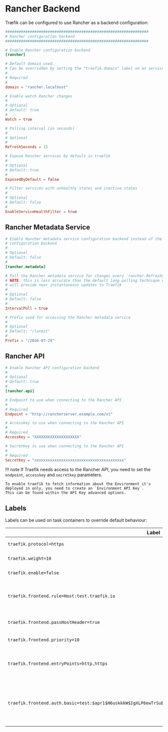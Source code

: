 # Rancher Backend

Træfik can be configured to use Rancher as a backend configuration:

```toml
################################################################
# Rancher configuration backend
################################################################

# Enable Rancher configuration backend
[rancher]

# Default domain used.
# Can be overridden by setting the "traefik.domain" label on an service.
#
# Required
#
domain = "rancher.localhost"

# Enable watch Rancher changes
#
# Optional
# Default: true
#
Watch = true

# Polling interval (in seconds)
#
# Optional
#
RefreshSeconds = 15

# Expose Rancher services by default in traefik
#
# Optional
# Default: true
#
ExposedByDefault = false

# Filter services with unhealthy states and inactive states
#
# Optional
# Default: false
#
EnableServiceHealthFilter = true
```

## Rancher Metadata Service

```toml
# Enable Rancher metadata service configuration backend instead of the API
# configuration backend
#
# Optional
# Default: false
#
[rancher.metadata]

# Poll the Rancher metadata service for changes every `rancher.RefreshSeconds`
# NOTE: this is less accurate than the default long polling technique which
# will provide near instantaneous updates to Traefik
#
# Optional
# Default: false
#
IntervalPoll = true

# Prefix used for accessing the Rancher metadata service
#
# Optional
# Default: "/latest"
#
Prefix = "/2016-07-29"
```

## Rancher API

```toml
# Enable Rancher API configuration backend
#
# Optional
# Default: true
#
[rancher.api]

# Endpoint to use when connecting to the Rancher API
#
# Required
Endpoint = "http://rancherserver.example.com/v1"

# AccessKey to use when connecting to the Rancher API
#
# Required
AccessKey = "XXXXXXXXXXXXXXXXXXXX"

# SecretKey to use when connecting to the Rancher API
#
# Required
SecretKey = "xxxxxxxxxxxxxxxxxxxxxxxxxxxxxxxxxxxxxxxx"
```

!!! note
    If Traefik needs access to the Rancher API, you need to set the `endpoint`, `accesskey` and `secretkey` parameters.
 
    To enable traefik to fetch information about the Environment it's deployed in only, you need to create an `Environment API Key`.
    This can be found within the API Key advanced options.

## Labels

Labels can be used on task containers to override default behaviour:

| Label                                                                                                                | Description                                                                                                          |
|----------------------------------------------------------------------------------------------------------------------|----------------------------------------------------------------------------------------------------------------------|
| `traefik.protocol=https`                                                                                             | override the default `http` protocol                                                                                 |
| `traefik.weight=10`                                                                                                  | assign this weight to the container                                                                                  |
| `traefik.enable=false`                                                                                               | disable this container in Træfik                                                                                     |
| `traefik.frontend.rule=Host:test.traefik.io`                                                                         | override the default frontend rule (Default: `Host:{containerName}.{domain}`).                                       |
| `traefik.frontend.passHostHeader=true`                                                                               | forward client `Host` header to the backend.                                                                         |
| `traefik.frontend.priority=10`                                                                                       | override default frontend priority                                                                                   |
| `traefik.frontend.entryPoints=http,https`                                                                            | assign this frontend to entry points `http` and `https`. Overrides `defaultEntryPoints`.                             |
| `traefik.frontend.auth.basic=test:$apr1$H6uskkkW$IgXLP6ewTrSuBkTrqE8wj/,test2:$apr1$d9hr9HBB$4HxwgUir3HP4EsggP/QNo0` | Sets basic authentication for that frontend with the usernames and passwords test:test and test2:test2, respectively |
